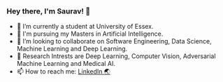 ### Hey there, I'm Saurav!  👋


- 🔭 I’m currently a student at University of Essex.
- 🌱 I'm pursuing my Masters in Artificial Intelligence.
- 👯 I’m looking to collaborate on Software Engineering, Data Science, Machine Learning and Deep Learning.
- 💬 Research Intrests are Deep Learning, Computer Vision, Adversarial Machine Learning and Medical AI. <!-- - 🤔 I’m looking for help with ... -->
- 📫 How to reach me: [LinkedIn 🌏](https://www.linkedin.com/in/sauravthakur487/)
<!-- - ⚡ Fun fact: I am also a musician -->
<!-- - 😄 Pronouns: He/Him -->

<!-- <img src="https://github-readme-stats.vercel.app/api?username=saurav-thakur&&show_icons=true&title_color=ffffff&icon_color=bb2acf&text_color=daf7dc&bg_color=151515&hide=contribs,prs"> -->


